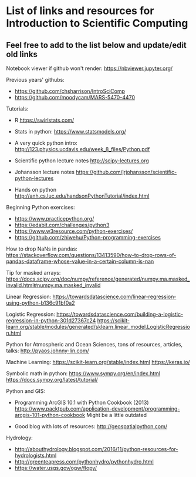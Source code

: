 # List of links and resources for Introduction to Scientific Computing 

## Feel free to add to the list below and update/edit old links

Notebook viewer if github won't render:
https://nbviewer.jupyter.org/

Previous years' githubs:

- https://github.com/chsharrison/IntroSciComp
- https://github.com/moodycam/MARS-5470-4470

Tutorials:

 - R 
  https://swirlstats.com/
  
 - Stats in python:
  https://www.statsmodels.org/

 - A very quick python intro:
  http://123.physics.ucdavis.edu/week_8_files/Python.pdf
  
  - Scientific python lecture notes
  http://scipy-lectures.org
  
  - Johansson lecture notes
  https://github.com/jrjohansson/scientific-python-lectures
  
  - Hands on python
  http://anh.cs.luc.edu/handsonPythonTutorial/index.html

Beginning Python exercises:
  
- https://www.practicepython.org/
- https://edabit.com/challenges/python3
- https://www.w3resource.com/python-exercises/
- https://github.com/zhiwehu/Python-programming-exercises

How to drop NaNs in pandas:
  https://stackoverflow.com/questions/13413590/how-to-drop-rows-of-pandas-dataframe-whose-value-in-a-certain-column-is-nan

Tip for masked arrays:
  https://docs.scipy.org/doc/numpy/reference/generated/numpy.ma.masked_invalid.html#numpy.ma.masked_invalid

Linear Regression:
  https://towardsdatascience.com/linear-regression-using-python-b136c91bf0a2

Logistic Regression:
  https://towardsdatascience.com/building-a-logistic-regression-in-python-301d27367c24
  https://scikit-learn.org/stable/modules/generated/sklearn.linear_model.LogisticRegression.html

Python for Atmospheric and Ocean Sciences, tons of resources, articles, talks:
  http://pyaos.johnny-lin.com/

Machine Learning:
  https://scikit-learn.org/stable/index.html
  https://keras.io/

Symbolic math in python:
  https://www.sympy.org/en/index.html
  https://docs.sympy.org/latest/tutorial/

Python and GIS:

 -  Programming ArcGIS 10.1 with Python Cookbook (2013) 
  https://www.packtpub.com/application-development/programming-arcgis-101-python-cookbook
  Might be a little outdated

  - Good blog with lots of resources:
  http://geospatialpython.com/
  
Hydrology:

  - http://abouthydrology.blogspot.com/2016/11/python-resources-for-hydrologists.html
  - http://greenteapress.com/pythonhydro/pythonhydro.html
  - https://water.usgs.gov/ogw/flopy/
